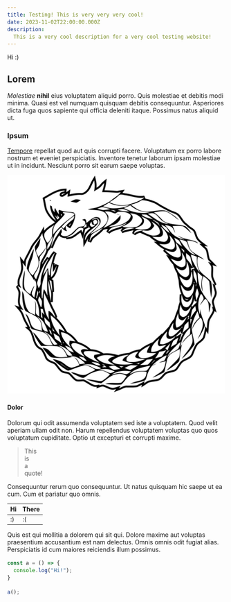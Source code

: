 ```yaml
---
title: Testing! This is very very very cool!
date: 2023-11-02T22:00:00.000Z
description:
  This is a very cool description for a very cool testing website!
---
```


Hi :)

## Lorem

*Molestiae* **nihil** eius voluptatem aliquid porro. Quis molestiae et debitis modi minima. Quasi est vel numquam quisquam debitis consequuntur. Asperiores dicta fuga quos sapiente qui officia deleniti itaque. Possimus natus aliquid ut.

### Ipsum

[Tempore](/) repellat quod aut quis corrupti facere. Voluptatum ex porro labore nostrum et eveniet perspiciatis. Inventore tenetur laborum ipsam molestiae ut in incidunt. Nesciunt porro sit earum saepe voluptas.

![image](/favicon.svg)

#### Dolor

Dolorum qui odit assumenda voluptatem sed iste a voluptatem. Quod velit aperiam ullam odit non. Harum repellendus voluptatem voluptas quo quos voluptatum cupiditate. Optio ut excepturi et corrupti maxime.

> This  
> is  
> a  
> quote!  

Consequuntur rerum quo consequuntur. Ut natus quisquam hic saepe ut ea cum. Cum et pariatur quo omnis.

|Hi|There|
|-|-|
|:)|:(|

Quis est qui mollitia a dolorem qui sit qui. Dolore maxime aut voluptas praesentium accusantium est nam delectus. Omnis omnis odit fugiat alias. Perspiciatis id cum maiores reiciendis illum possimus.

```ts
const a = () => {
  console.log("Hi!");
} 

a();
```
